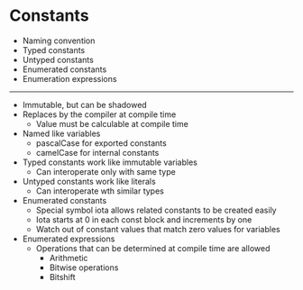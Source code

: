 # Constants

- Naming convention
- Typed constants
- Untyped constants
- Enumerated constants
- Enumeration expressions

---

- Immutable, but can be shadowed
- Replaces by the compiler at compile time
    - Value must be calculable at compile time
- Named like variables
    - pascalCase for exported constants
    - camelCase for internal constants
- Typed constants work like immutable variables
    - Can interoperate only with same type
- Untyped constants work like literals
    - Can interoperate wth similar types
- Enumerated constants
    - Special symbol iota allows related constants to be created easily
    - Iota starts at 0 in each const block and increments by one
    - Watch out of constant values that match zero values for variables
- Enumerated expressions
    - Operations that can be determined at compile time are allowed
        - Arithmetic
        - Bitwise operations
        - Bitshift